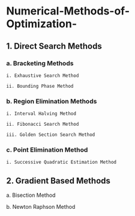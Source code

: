 # Numerical-Methods-of-Optimization-
## 1. Direct Search Methods
  ### a. Bracketing Methods 
    i. Exhaustive Search Method
    
    ii. Bounding Phase Method
    
  ### b. Region Elimination Methods
    i. Interval Halving Method
    
    ii. Fibonacci Search Method
    
    iii. Golden Section Search Method  
    
  ### c. Point Elimination Method
    i. Successive Quadratic Estimation Method 
    
## 2. Gradient Based Methods
  a. Bisection Method 
  
  b. Newton Raphson Method 

